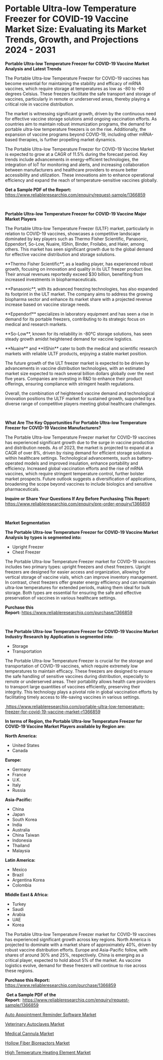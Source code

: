 <p><h1>Portable Ultra-low Temperature Freezer for COVID-19 Vaccine Market Size: Evaluating its Market Trends, Growth, and Projections 2024 - 2031</h1></p><p><strong>Portable Ultra-low Temperature Freezer for COVID-19 Vaccine Market Analysis and Latest Trends</strong></p>
<p><p>The Portable Ultra-low Temperature Freezer for COVID-19 vaccines has become essential for maintaining the stability and efficacy of mRNA vaccines, which require storage at temperatures as low as -80 to -60 degrees Celsius. These freezers facilitate the safe transport and storage of vaccines, particularly in remote or underserved areas, thereby playing a critical role in vaccine distribution.</p><p>The market is witnessing significant growth, driven by the continuous need for effective vaccine storage solutions amid ongoing vaccination efforts. As countries aim to maintain robust immunization programs, the demand for portable ultra-low temperature freezers is on the rise. Additionally, the expansion of vaccine programs beyond COVID-19, including other mRNA-based therapies, is further propelling market dynamics.</p><p>The Portable Ultra-low Temperature Freezer for COVID-19 Vaccine Market is expected to grow at a CAGR of 11.5% during the forecast period. Key trends include advancements in energy-efficient technologies, the integration of IoT for monitoring and alerts, and increasing collaboration between manufacturers and healthcare providers to ensure better accessibility and utilization. These innovations aim to enhance operational efficiency and expand the reach of temperature-sensitive vaccines globally.</p></p>
<p><strong>Get a Sample PDF of the Report:&nbsp;</strong> <a href="https://www.reliableresearchiq.com/enquiry/request-sample/1366859?utm_campaign=1137&utm_medium=2&utm_source=Github&utm_content=ia&utm_term=05112024&utm_id=portable-ultra-low-temperature-freezer-for-covid-19-vaccine">https://www.reliableresearchiq.com/enquiry/request-sample/1366859</a></p>
<p>&nbsp;</p>
<p><strong>Portable Ultra-low Temperature Freezer for COVID-19 Vaccine Major Market Players</strong></p>
<p><p>The Portable Ultra-low Temperature Freezer (ULTF) market, particularly in relation to COVID-19 vaccines, showcases a competitive landscape dominated by key players such as Thermo Fisher Scientific, Panasonic, Eppendorf, So-Low, Nuaire, IlShin, Binder, Froilabo, and Haier, among others. This market has seen significant growth due to the global demand for effective vaccine distribution and storage solutions.</p><p>**Thermo Fisher Scientific**, as a leading player, has experienced robust growth, focusing on innovation and quality in its ULT freezer product line. Their annual revenues reportedly exceed $30 billion, benefiting from increased investments in biopharmaceuticals.</p><p>**Panasonic**, with its advanced freezing technologies, has also expanded its footprint in the ULT market. The company aims to address the growing biopharma sector and enhance its market share with a projected revenue increase based on vaccine storage needs.</p><p>**Eppendorf** specializes in laboratory equipment and has seen a rise in demand for its portable freezers, contributing to its strategic focus on medical and research markets.</p><p>**So-Low**, known for its reliability in -80°C storage solutions, has seen steady growth amidst heightened demand for vaccine logistics. </p><p>**Nuaire** and **IlShin** cater to both the medical and scientific research markets with reliable ULTF products, enjoying a stable market position.</p><p>The future growth of the ULT freezer market is expected to be driven by advancements in vaccine distribution technologies, with an estimated market size expected to reach several billion dollars globally over the next five years. Companies are investing in R&D to enhance their product offerings, ensuring compliance with stringent health regulations.</p><p>Overall, the combination of heightened vaccine demand and technological innovation positions the ULTF market for sustained growth, supported by a diverse range of competitive players meeting global healthcare challenges.</p></p>
<p>&nbsp;</p>
<p><strong>What Are The Key Opportunities For Portable Ultra-low Temperature Freezer for COVID-19 Vaccine Manufacturers?</strong></p>
<p><p>The Portable Ultra-low Temperature Freezer market for COVID-19 vaccines has experienced significant growth due to the surge in vaccine production and distribution needs. As of 2023, the market is projected to expand at a CAGR of over 8%, driven by rising demand for efficient storage solutions within healthcare settings. Technological advancements, such as battery-operated models and improved insulation, enhance portability and efficiency. Increased global vaccination efforts and the rise of mRNA vaccines, which require stringent temperature control, further bolster market prospects. Future outlook suggests a diversification of applications, broadening the scope beyond vaccines to include biologics and sensitive pharmaceuticals.</p></p>
<p><strong>Inquire or Share Your Questions If Any Before Purchasing This Report:</strong> <a href="https://www.reliableresearchiq.com/enquiry/pre-order-enquiry/1366859?utm_campaign=1137&utm_medium=2&utm_source=Github&utm_content=ia&utm_term=05112024&utm_id=portable-ultra-low-temperature-freezer-for-covid-19-vaccine">https://www.reliableresearchiq.com/enquiry/pre-order-enquiry/1366859</a></p>
<p>&nbsp;</p>
<p><strong>Market Segmentation</strong></p>
<p><strong>The Portable Ultra-low Temperature Freezer for COVID-19 Vaccine Market Analysis by types is segmented into:</strong></p>
<p><ul><li>Upright Freezer</li><li>Chest Freezer</li></ul></p>
<p><p>The Portable Ultra-low Temperature Freezer market for COVID-19 vaccines includes two primary types: upright freezers and chest freezers. Upright freezers are designed for easier access and organization, allowing for vertical storage of vaccine vials, which can improve inventory management. In contrast, chest freezers offer greater energy efficiency and can maintain ultra-low temperatures for extended periods, making them ideal for bulk storage. Both types are essential for ensuring the safe and effective preservation of vaccines in various healthcare settings.</p></p>
<p><strong>Purchase this Report:&nbsp;</strong><a href="https://www.reliableresearchiq.com/purchase/1366859?utm_campaign=1137&utm_medium=2&utm_source=Github&utm_content=ia&utm_term=05112024&utm_id=portable-ultra-low-temperature-freezer-for-covid-19-vaccine">https://www.reliableresearchiq.com/purchase/1366859</a></p>
<p>&nbsp;</p>
<p><strong>The Portable Ultra-low Temperature Freezer for COVID-19 Vaccine Market Industry Research by Application is segmented into:</strong></p>
<p><ul><li>Storage</li><li>Transportation</li></ul></p>
<p><p>The Portable Ultra-low Temperature Freezer is crucial for the storage and transportation of COVID-19 vaccines, which require extremely low temperatures to maintain efficacy. These freezers are designed to ensure the safe handling of sensitive vaccines during distribution, especially to remote or underserved areas. Their portability allows health care providers to transport large quantities of vaccines efficiently, preserving their integrity. This technology plays a pivotal role in global vaccination efforts by facilitating timely access to life-saving vaccines in various settings.</p></p>
<p><a href="https://www.reliableresearchiq.com/portable-ultra-low-temperature-freezer-for-covid-19-vaccine-market-r1366859?utm_campaign=1137&utm_medium=2&utm_source=Github&utm_content=ia&utm_term=05112024&utm_id=portable-ultra-low-temperature-freezer-for-covid-19-vaccine">&nbsp;https://www.reliableresearchiq.com/portable-ultra-low-temperature-freezer-for-covid-19-vaccine-market-r1366859</a></p>
<p><strong>In terms of Region, the Portable Ultra-low Temperature Freezer for COVID-19 Vaccine Market Players available by Region are:</strong></p>
<p>
    <p> <strong> North America: </strong>
        <ul>
            <li>United States</li>
            <li>Canada</li>
        </ul>
        </p> 
    <p> <strong> Europe: </strong>
        <ul>
            <li>Germany</li>
            <li>France</li>
            <li>U.K.</li>
            <li>Italy</li>
            <li>Russia</li>
        </ul>
        </p> 
    <p> <strong> Asia-Pacific: </strong>
        <ul>
            <li>China</li>
            <li>Japan</li>
            <li>South Korea</li>
            <li>India</li>
            <li>Australia</li>
            <li>China Taiwan</li>
            <li>Indonesia</li>
            <li>Thailand</li>
            <li>Malaysia</li>
        </ul>
        </p> 
    <p> <strong> Latin America: </strong>
        <ul>
            <li>Mexico</li>
            <li>Brazil</li>
            <li>Argentina Korea</li>
            <li>Colombia</li>
        </ul>
        </p> 
    <p> <strong> Middle East & Africa: </strong>
        <ul>
            <li>Turkey</li>
            <li>Saudi</li>
            <li>Arabia</li>
            <li>UAE</li>
            <li>Korea</li>
        </ul>
    </p>
    </p>
<p><p>The Portable Ultra-low Temperature Freezer market for COVID-19 vaccines has experienced significant growth across key regions. North America is projected to dominate with a market share of approximately 40%, driven by robust vaccine distribution efforts. Europe and Asia-Pacific follow, with shares of around 30% and 25%, respectively. China is emerging as a critical player, expected to hold about 5% of the market. As vaccine logistics evolve, demand for these freezers will continue to rise across these regions.</p></p>
<p><strong>Purchase this Report: </strong><a href="https://www.reliableresearchiq.com/purchase/1366859?utm_campaign=1137&utm_medium=2&utm_source=Github&utm_content=ia&utm_term=05112024&utm_id=portable-ultra-low-temperature-freezer-for-covid-19-vaccine">https://www.reliableresearchiq.com/purchase/1366859</a></p>
<p>&nbsp;<strong>Get a Sample PDF of the Report:&nbsp;&nbsp;</strong><a href="https://www.reliableresearchiq.com/enquiry/request-sample/1366859?utm_campaign=1137&utm_medium=2&utm_source=Github&utm_content=ia&utm_term=05112024&utm_id=portable-ultra-low-temperature-freezer-for-covid-19-vaccine">https://www.reliableresearchiq.com/enquiry/request-sample/1366859</a></p>
<p><strong></strong></p>
<p><p><a href="https://github.com/whitbyuhringenn/Market-Research-Report-List-1/blob/main/auto-appointment-reminder-software-market.md?utm_campaign=1137&utm_medium=2&utm_source=Github&utm_content=ia&utm_term=05112024&utm_id=portable-ultra-low-temperature-freezer-for-covid-19-vaccine">Auto Appointment Reminder Software Market</a></p><p><a href="https://issuu.com/reportprime-2/docs/veterinary-autoclaves-market-size-2_72b527d4572d0c?utm_campaign=1137&utm_medium=2&utm_source=Github&utm_content=ia&utm_term=05112024&utm_id=portable-ultra-low-temperature-freezer-for-covid-19-vaccine">Veterinary Autoclaves Market</a></p><p><a href="https://issuu.com/reportprime-2/docs/medical-cannula-market-size-2030.pp_a46eca3549d90d?utm_campaign=1137&utm_medium=2&utm_source=Github&utm_content=ia&utm_term=05112024&utm_id=portable-ultra-low-temperature-freezer-for-covid-19-vaccine">Medical Cannula Market</a></p><p><a href="https://issuu.com/reportprime-2/docs/hollow-fiber-bioreactors-market-siz_099770a118a0dd?utm_campaign=1137&utm_medium=2&utm_source=Github&utm_content=ia&utm_term=05112024&utm_id=portable-ultra-low-temperature-freezer-for-covid-19-vaccine">Hollow Fiber Bioreactors Market</a></p><p><a href="https://github.com/kyleetroxilbu/Market-Research-Report-List-1/blob/main/high-temperature-heating-element-market.md?utm_campaign=1137&utm_medium=2&utm_source=Github&utm_content=ia&utm_term=05112024&utm_id=portable-ultra-low-temperature-freezer-for-covid-19-vaccine">High Temperature Heating Element Market</a></p></p>